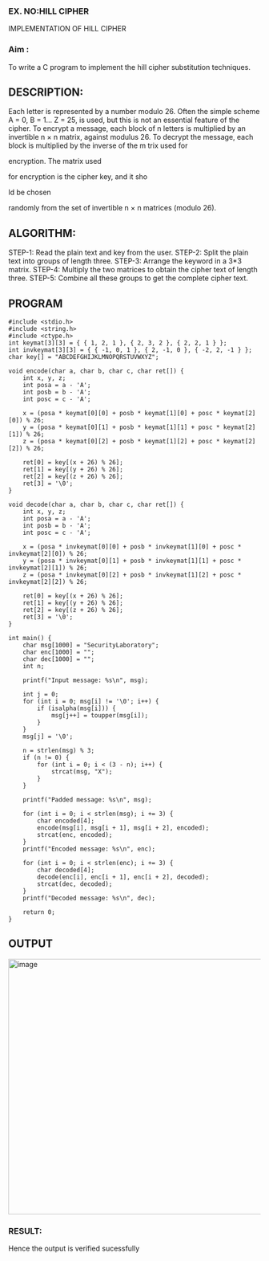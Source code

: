 ### EX. NO:HILL CIPHER
IMPLEMENTATION OF HILL CIPHER
 
### Aim :
 To write a C program to implement the hill cipher substitution techniques.

## DESCRIPTION:

Each letter is represented by a number modulo 26. Often the simple scheme A = 0, B
= 1... Z = 25, is used, but this is not an essential feature of the cipher. To encrypt a message, each block of n letters is  multiplied by an invertible n × n matrix, against modulus 26. To
decrypt the message, each block is multiplied by the inverse of the m trix used for
 
encryption. The matrix used
 
for encryption is the cipher key, and it sho
 
ld be chosen
 
randomly from the set of invertible n × n matrices (modulo 26).


## ALGORITHM:

STEP-1: Read the plain text and key from the user. STEP-2: Split the plain text into groups of length three. STEP-3: Arrange the keyword in a 3*3 matrix.
STEP-4: Multiply the two matrices to obtain the cipher text of length three.
STEP-5: Combine all these groups to get the complete cipher text.

## PROGRAM 
~~~
#include <stdio.h> 
#include <string.h> 
#include <ctype.h> 
int keymat[3][3] = { { 1, 2, 1 }, { 2, 3, 2 }, { 2, 2, 1 } }; 
int invkeymat[3][3] = { { -1, 0, 1 }, { 2, -1, 0 }, { -2, 2, -1 } }; 
char key[] = "ABCDEFGHIJKLMNOPQRSTUVWXYZ"; 
 
void encode(char a, char b, char c, char ret[]) { 
    int x, y, z; 
    int posa = a - 'A'; 
    int posb = b - 'A'; 
    int posc = c - 'A'; 
 
    x = (posa * keymat[0][0] + posb * keymat[1][0] + posc * keymat[2][0]) % 26; 
    y = (posa * keymat[0][1] + posb * keymat[1][1] + posc * keymat[2][1]) % 26; 
    z = (posa * keymat[0][2] + posb * keymat[1][2] + posc * keymat[2][2]) % 26; 
     
    ret[0] = key[(x + 26) % 26]; 
    ret[1] = key[(y + 26) % 26]; 
    ret[2] = key[(z + 26) % 26]; 
    ret[3] = '\0'; 
} 
 
void decode(char a, char b, char c, char ret[]) { 
    int x, y, z; 
    int posa = a - 'A'; 
    int posb = b - 'A'; 
    int posc = c - 'A'; 
 
    x = (posa * invkeymat[0][0] + posb * invkeymat[1][0] + posc * invkeymat[2][0]) % 26; 
    y = (posa * invkeymat[0][1] + posb * invkeymat[1][1] + posc * invkeymat[2][1]) % 26; 
    z = (posa * invkeymat[0][2] + posb * invkeymat[1][2] + posc * invkeymat[2][2]) % 26; 
 
    ret[0] = key[(x + 26) % 26]; 
    ret[1] = key[(y + 26) % 26]; 
    ret[2] = key[(z + 26) % 26]; 
    ret[3] = '\0'; 
} 
 
int main() { 
    char msg[1000] = "SecurityLaboratory"; 
    char enc[1000] = ""; 
    char dec[1000] = ""; 
    int n; 
 
    printf("Input message: %s\n", msg); 
 
    int j = 0; 
    for (int i = 0; msg[i] != '\0'; i++) { 
        if (isalpha(msg[i])) { 
            msg[j++] = toupper(msg[i]); 
        } 
    } 
    msg[j] = '\0'; 
 
    n = strlen(msg) % 3; 
    if (n != 0) { 
        for (int i = 0; i < (3 - n); i++) { 
            strcat(msg, "X"); 
        } 
    } 
 
    printf("Padded message: %s\n", msg); 
 
    for (int i = 0; i < strlen(msg); i += 3) { 
        char encoded[4]; 
        encode(msg[i], msg[i + 1], msg[i + 2], encoded); 
        strcat(enc, encoded); 
    } 
    printf("Encoded message: %s\n", enc); 
 
    for (int i = 0; i < strlen(enc); i += 3) { 
        char decoded[4]; 
        decode(enc[i], enc[i + 1], enc[i + 2], decoded); 
        strcat(dec, decoded); 
    } 
    printf("Decoded message: %s\n", dec); 
 
    return 0; 
}
~~~

## OUTPUT
<img width="509" alt="image" src="https://github.com/user-attachments/assets/d386edf6-cfa1-4d2d-92f3-ab030e1c4c09" />

### RESULT:
  Hence the output is verified sucessfully
